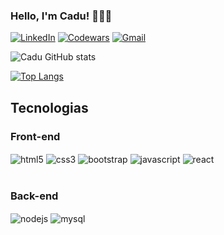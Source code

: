 ### Hello, I'm Cadu! 🧑🏽‍💻

[![LinkedIn](https://img.shields.io/badge/LinkedIn-0077B5?style=for-the-badge&logo=linkedin&logoColor=white
)](https://www.linkedin.com/in/carlos-eduardo-324899230/)
[![Codewars](https://img.shields.io/badge/Codewars-B1361E?style=for-the-badge&logo=Codewars&logoColor=white
)](https://www.codewars.com/users/Caduz2)
[![Gmail](https://img.shields.io/badge/Gmail-D14836?style=for-the-badge&logo=gmail&logoColor=white
)](https://mail.google.com/mail/u/0/#inbox?compose=CSkGSFfgQfRRdmwkZKSMFzNRjDlqTCJdQQgWLTrPmGkDPfzvBFLMTSSDzMgVBllLqcNBBXghVdqmZzLKSQsMCZqVMPpXshQpjFJxdFDJNcrNNZGMKwhNcbsVxlltHCMqxzKvhNXqpQNgxmSMJTBWRgmkkWqZPVbcXNr)

![Cadu GitHub stats](https://github-readme-stats.vercel.app/api?username=wgomesl&show_icons=true&theme=apprentice)<br/>

[![Top Langs](https://github-readme-stats.vercel.app/api/top-langs/?username=wgomesl&langs_count=8&hide=dockerfile&layout=compact&show_icons=true&theme=aura)](https://github.com/anuraghazra/github-readme-stats)

## Tecnologias

<div style="display: inline_block">
 
### Front-end
 <img align="center" alt="html5" src="https://img.shields.io/badge/HTML5-E34F26?style=for-the-badge&logo=html5&logoColor=white"/>
 <img align="center" alt="css3" src="https://img.shields.io/badge/CSS3-1572B6?style=for-the-badge&logo=css3&logoColor=white"/>
 <img align="center" alt="bootstrap" src="https://img.shields.io/badge/Bootstrap-563D7C?style=for-the-badge&logo=bootstrap&logoColor=white"/>
 <img align="center" alt="javascript" src="https://img.shields.io/badge/JavaScript-F7DF1E?style=for-the-badge&logo=javascript&logoColor=black"/>
 <img align="center" alt="react" src="https://img.shields.io/badge/react-%2320232a.svg?style=for-the-badge&logo=react&logoColor=%2361DAFB"/></br>
 </br>
 
### Back-end
 <img align="center" alt="nodejs" src="https://img.shields.io/badge/Node.js-43853D?style=for-the-badge&logo=node.js&logoColor=white"/>
 <img align="center" alt="mysql" src="https://img.shields.io/badge/MySQL-00000F?style=for-the-badge&logo=mysql&logoColor=white"/>
 
 
</div>

